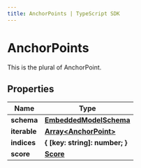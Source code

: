 ```yaml
---
title: AnchorPoints | TypeScript SDK
---
```



# AnchorPoints

This is the plural of AnchorPoint.

## Properties

Name | Type
------------ | -------------
**schema** | [**EmbeddedModelSchema**](EmbeddedModelSchema)
**iterable** | [**Array&lt;AnchorPoint&gt;**](AnchorPoint)
**indices** | **\{ [key: string]: number; \}**
**score** | [**Score**](Score)


